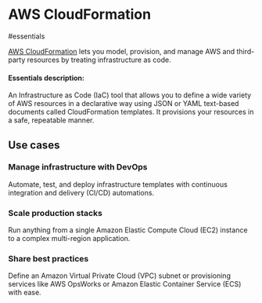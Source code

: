 # AWS CloudFormation

#essentials 

[AWS CloudFormation](https://aws.amazon.com/cloudformation/) lets you model, provision, and manage AWS and third-party resources by treating infrastructure as code.
#### Essentials description:
An Infrastructure as Code (IaC) tool that allows you to define a wide variety of AWS resources in a declarative way using JSON or YAML text-based documents called CloudFormation templates. It provisions your resources in a safe, repeatable manner.

## Use cases
### Manage infrastructure with DevOps
Automate, test, and deploy infrastructure templates with continuous integration and delivery (CI/CD) automations.  

### Scale production stacks
Run anything from a single Amazon Elastic Compute Cloud (EC2) instance to a complex multi-region application.  

### Share best practices
Define an Amazon Virtual Private Cloud (VPC) subnet or provisioning services like AWS OpsWorks or Amazon Elastic Container Service (ECS) with ease.

